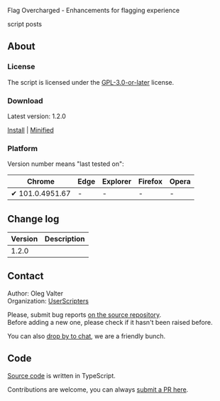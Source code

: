 Flag Overcharged - Enhancements for flagging experience

script posts


<!-- thumbnail:  -->
<!-- version: 1.2.0 -->
<!-- tag: script -->
<!-- excerpt: Flag Overcharged is a set of enhancements for flagging experience -->


## About



### License

The script is licensed under the [GPL-3.0-or-later](https://spdx.org/licenses/GPL-3.0-or-later) license.

### Download

Latest version: 1.2.0

[Install](https://github.com/userscripters/flag-overcharged/raw/master/dist/modern/index.user.js) | [Minified](https://github.com/userscripters/flag-overcharged/raw/master/dist/modern/index.min.user.js)


### Platform

Version number means "last tested on":

| Chrome | Edge | Explorer | Firefox | Opera |
| - | - | - | - | - |
| ✔ 101.0.4951.67 | - | - | - | - |

## Change log

| Version    | Description |
| ---------- | ----------- |
| 1.2.0 |             |

## Contact

Author: Oleg Valter
<br>Organization: [UserScripters](https://github.com/userscripters)

Please, submit bug reports [on the source repository](https://github.com/flag-overcharged/issues).
<br>Before adding a new one, please check if it hasn't been raised before.

You can also [drop by to chat](https://chat.stackoverflow.com/rooms/214345), we are a friendly bunch.

## Code

[Source code](https://github.com/flag-overcharged/blob/master/src/index.ts) is written in TypeScript.

Contributions are welcome, you can always [submit a PR here](https://github.com/flag-overcharged/pulls).